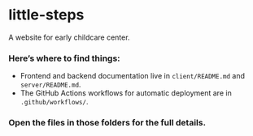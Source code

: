 # little-steps
A website for early childcare center.

### Here’s where to find things:
- Frontend and backend documentation live in `client/README.md` and `server/README.md`.
- The GitHub Actions workflows for automatic deployment are in `.github/workflows/`.
### Open the files in those folders for the full details.

